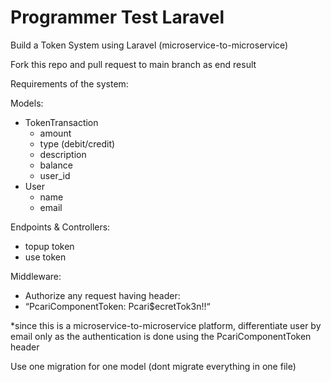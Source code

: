 # Programmer Test Laravel

Build a Token System using Laravel (microservice-to-microservice)

Fork this repo and pull request to main branch as end result

Requirements of the system:

Models:
- TokenTransaction
    - amount
    - type (debit/credit)
    - description
    - balance
    - user_id
- User
    - name
    - email

Endpoints & Controllers:
- topup token
- use token

Middleware: 
- Authorize any request having header:
- “PcariComponentToken: Pcari$ecretTok3n!!“

*since this is a microservice-to-microservice platform, differentiate user by email only as the authentication is done using the PcariComponentToken header

Use one migration for one model (dont migrate everything in one file)

